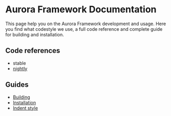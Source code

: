 # Aurora Framework Documentation
This page help you on the Aurora Framework development and usage. Here you find what codestyle we use, a full code reference and complete guide for building and installation.

## Code references
- stable
- [nightly](reference/snapshot)

## Guides
- [Building](BUILD)
- [Installation](INSTALL)
- [Indent style](CODESTYLE)